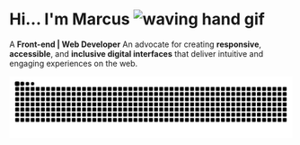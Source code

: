 # Hi... I'm Marcus  <img src="https://giffiles.alphacoders.com/221/221780.gif" alt="waving hand gif" aria-hidden="true" width="100" height="60" />

A **Front-end | Web Developer** An advocate for creating **responsive**, **accessible**, and **inclusive digital interfaces** that deliver intuitive and engaging experiences on the web.




<picture align="center">
  <source media="(prefers-color-scheme: dark)" srcset="https://raw.githubusercontent.com/rateryyz/rateryyz/output/github-contribution-grid-snake-dark.svg">
  <source media="(prefers-color-scheme: light)" srcset="https://raw.githubusercontent.com/rateryyz/rateryyz/output/github-contribution-grid-snake-dark.svg">
  <img align="center" alt="github contribution grid snake animation" src="https://raw.githubusercontent.com/rateryyz/rateryyz/output/github-contribution-grid-snake.svg">
</picture>







